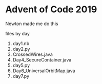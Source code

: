 # Advent of Code 2019
Newton made me do this

files by day
1. day1.nb
2. day2.py
3. CrossedWires.java
4. Day4_SecureContainer.java
5. day5.py
6. Day6_UniversalOrbitMap.java
7. day7.py

